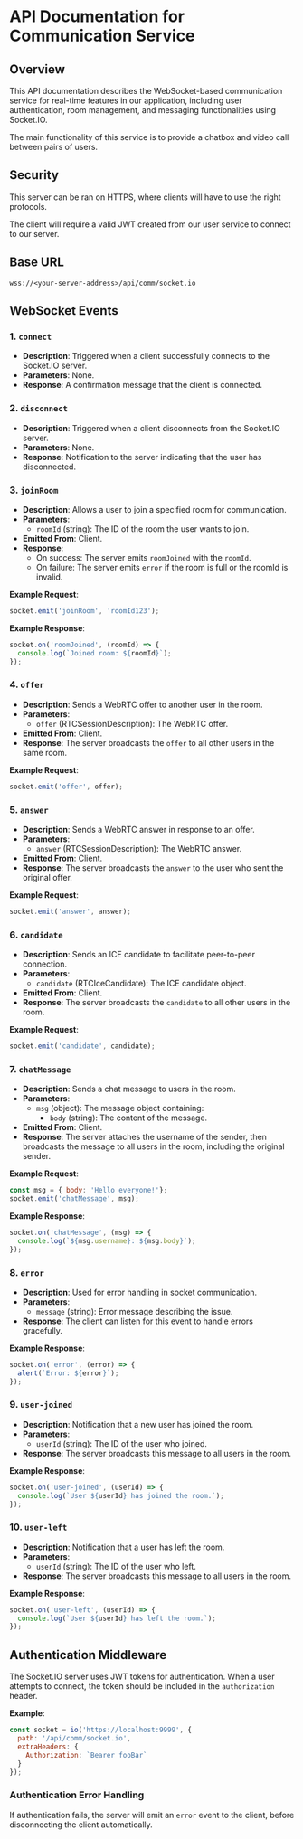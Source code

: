 # API Documentation for Communication Service

## Overview

This API documentation describes the WebSocket-based communication service for real-time features in our application, including user authentication, room management, and messaging functionalities using Socket.IO. 

The main functionality of this service is to provide a chatbox and video call between pairs of users.

## Security

This server can be ran on HTTPS, where clients will have to use the right protocols.

The client will require a valid JWT created from our user service to connect to our server.

## Base URL

```
wss://<your-server-address>/api/comm/socket.io
```

## WebSocket Events

### 1. `connect`

- **Description**: Triggered when a client successfully connects to the Socket.IO server.
- **Parameters**: None.
- **Response**: A confirmation message that the client is connected.

### 2. `disconnect`

- **Description**: Triggered when a client disconnects from the Socket.IO server.
- **Parameters**: None.
- **Response**: Notification to the server indicating that the user has disconnected.

### 3. `joinRoom`

- **Description**: Allows a user to join a specified room for communication.
- **Parameters**:
  - `roomId` (string): The ID of the room the user wants to join.
- **Emitted From**: Client.
- **Response**:
  - On success: The server emits `roomJoined` with the `roomId`.
  - On failure: The server emits `error` if the room is full or the roomId is invalid.

**Example Request**:

```javascript
socket.emit('joinRoom', 'roomId123');
```

**Example Response**:

```javascript
socket.on('roomJoined', (roomId) => {
  console.log(`Joined room: ${roomId}`);
});
```

### 4. `offer`

- **Description**: Sends a WebRTC offer to another user in the room.
- **Parameters**:
  - `offer` (RTCSessionDescription): The WebRTC offer.
- **Emitted From**: Client.
- **Response**: The server broadcasts the `offer` to all other users in the same room.

**Example Request**:

```javascript
socket.emit('offer', offer);
```

### 5. `answer`

- **Description**: Sends a WebRTC answer in response to an offer.
- **Parameters**:
  - `answer` (RTCSessionDescription): The WebRTC answer.
- **Emitted From**: Client.
- **Response**: The server broadcasts the `answer` to the user who sent the original offer.

**Example Request**:

```javascript
socket.emit('answer', answer);
```

### 6. `candidate`

- **Description**: Sends an ICE candidate to facilitate peer-to-peer connection.
- **Parameters**:
  - `candidate` (RTCIceCandidate): The ICE candidate object.
- **Emitted From**: Client.
- **Response**: The server broadcasts the `candidate` to all other users in the room.

**Example Request**:

```javascript
socket.emit('candidate', candidate);
```

### 7. `chatMessage`

- **Description**: Sends a chat message to users in the room.
- **Parameters**:
  - `msg` (object): The message object containing:
    - `body` (string): The content of the message.
- **Emitted From**: Client.
- **Response**: The server attaches the username of the sender, then broadcasts the message to all users in the room, including the original sender.

**Example Request**:

```javascript
const msg = { body: 'Hello everyone!'};
socket.emit('chatMessage', msg);
```

**Example Response**:

```javascript
socket.on('chatMessage', (msg) => {
  console.log(`${msg.username}: ${msg.body}`);
});
```

### 8. `error`

- **Description**: Used for error handling in socket communication.
- **Parameters**:
  - `message` (string): Error message describing the issue.
- **Response**: The client can listen for this event to handle errors gracefully.

**Example Response**:

```javascript
socket.on('error', (error) => {
  alert(`Error: ${error}`);
});
```

### 9. `user-joined`

- **Description**: Notification that a new user has joined the room.
- **Parameters**:
  - `userId` (string): The ID of the user who joined.
- **Response**: The server broadcasts this message to all users in the room.

**Example Response**:

```javascript
socket.on('user-joined', (userId) => {
  console.log(`User ${userId} has joined the room.`);
});
```

### 10. `user-left`

- **Description**: Notification that a user has left the room.
- **Parameters**:
  - `userId` (string): The ID of the user who left.
- **Response**: The server broadcasts this message to all users in the room.

**Example Response**:

```javascript
socket.on('user-left', (userId) => {
  console.log(`User ${userId} has left the room.`);
});
```

## Authentication Middleware

The Socket.IO server uses JWT tokens for authentication. When a user attempts to connect, the token should be included in the `authorization` header.

**Example**:

```javascript
const socket = io('https://localhost:9999', {
  path: '/api/comm/socket.io',
  extraHeaders: {
    Authorization: `Bearer fooBar`
  }
});
```

### Authentication Error Handling

If authentication fails, the server will emit an `error` event to the client, before disconnecting the client automatically.
